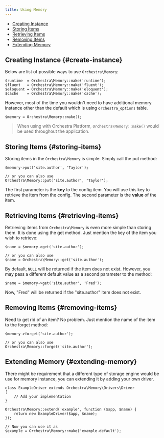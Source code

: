 ```yaml
---
title: Using Memory
---
```


* [Creating Instance](#create-instance)
* [Storing Items](#storing-items)
* [Retrieving Items](#retrieving-items)
* [Removing Items](#removing-items)
* [Extending Memory](#extending-memory)

## Creating Instance {#create-instance}

Below are list of possible ways to use `Orchestra\Memory`:

	$runtime  = Orchestra\Memory::make('runtime');
	$fluent   = Orchestra\Memory::make('fluent');
	$eloquent = Orchestra\Memory::make('eloquent');
	$cache    = Orchestra\Memory::make('cache');

However, most of the time you wouldn't need to have additional memory instance other than the default which is using `orchestra_options` table.

	$memory = Orchestra\Memory::make();

> When using with Orchestra Platform, `Orchestra\Memory::make()` would be used throughout the application.

## Storing Items {#storing-items}

Storing items in the `Orchestra\Memory` is simple. Simply call the put method:

	$memory->put('site.author', 'Taylor');

	// or you can also use
	Orchestra\Memory::put('site.author', 'Taylor');


The first parameter is the **key** to the config item. You will use this key to retrieve the item from the config. The second parameter is the **value** of the item.

## Retrieving Items {#retrieving-items}

Retrieving items from `Orchestra\Memory` is even more simple than storing them. It is done using the get method. Just mention the key of the item you wish to retrieve:

	$name = $memory->get('site.author');

	// or you can also use
	$name = Orchestra\Memory::get('site.author');

By default, `NULL` will be returned if the item does not exist. However, you may pass a different default value as a second parameter to the method:

	$name = $memory->get('site.author', 'Fred');

Now, "Fred" will be returned if the "site.author" item does not exist.

## Removing Items {#removing-items}

Need to get rid of an item? No problem. Just mention the name of the item to the forget method:

	$memory->forget('site.author');

	// or you can also use
	Orchestra\Memory::forget('site.author');

## Extending Memory {#extending-memory}

There might be requirement that a different type of storage engine would be use for memory instance, you can extending it by adding your own driver.

	class ExampleDriver extends Orchestra\Memory\Drivers\Driver
	{
		// Add your implementation
	}

	Orchestra\Memory::extend('example', function ($app, $name) {
		return new ExampleDriver($app, $name);
	});

	// Now you can use it as
	$example = Orchestra\Memory::make('example.default');
